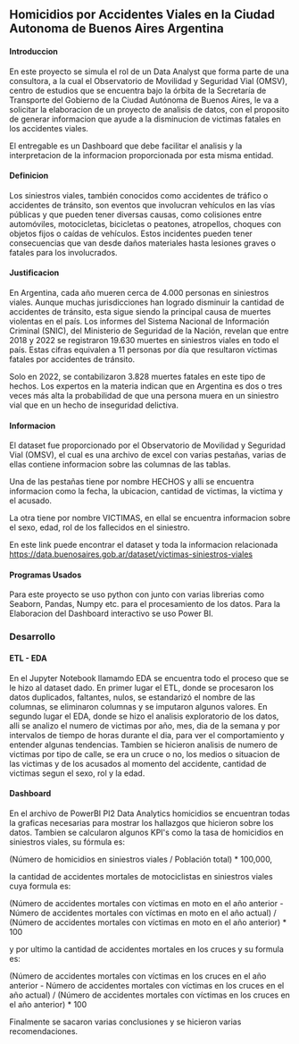 ## Homicidios por Accidentes Viales en la Ciudad Autonoma de Buenos Aires Argentina

#### Introduccion
En este proyecto se simula el rol de un Data Analyst que forma parte de una consultora, a la cual el Observatorio de Movilidad y Seguridad Vial (OMSV), 
centro de estudios que se encuentra bajo la órbita de la Secretaría de Transporte del Gobierno de la Ciudad Autónoma de Buenos Aires, le va a solicitar
la elaboracion de un proyecto de analisis de datos, con el proposito de generar informacion que ayude a la disminucion de victimas fatales en los accidentes viales.

El entregable es un Dashboard que debe facilitar el analisis y la interpretacion de la informacion proporcionada por esta misma entidad.

#### Definicion
Los siniestros viales, también conocidos como accidentes de tráfico o accidentes de tránsito, son eventos que involucran vehículos en las vías públicas y que pueden tener 
diversas causas, como colisiones entre automóviles, motocicletas, bicicletas o peatones, atropellos, choques con objetos fijos o caídas de vehículos. Estos incidentes pueden 
tener consecuencias que van desde daños materiales hasta lesiones graves o fatales para los involucrados.

#### Justificacion
En Argentina, cada año mueren cerca de 4.000 personas en siniestros viales. Aunque muchas jurisdicciones han logrado disminuir la cantidad de accidentes de tránsito, esta sigue 
siendo la principal causa de muertes violentas en el país. Los informes del Sistema Nacional de Información Criminal (SNIC), del Ministerio de Seguridad de la Nación, revelan que 
entre 2018 y 2022 se registraron 19.630 muertes en siniestros viales en todo el país. Estas cifras equivalen a 11 personas por día que resultaron víctimas fatales por accidentes de tránsito.

Solo en 2022, se contabilizaron 3.828 muertes fatales en este tipo de hechos. Los expertos en la materia indican que en Argentina es dos o tres veces más alta la probabilidad de que 
una persona muera en un siniestro vial que en un hecho de inseguridad delictiva.

#### Informacion
El dataset fue proporcionado por el Observatorio de Movilidad y Seguridad Vial (OMSV), el cual es una archivo de excel con varias pestañas, varias de ellas contiene informacion sobre las columnas 
de las tablas. 

Una de las pestañas tiene por nombre HECHOS y alli se encuentra informacion como la fecha, la ubicacion, cantidad de victimas, la victima y el acusado. 

La otra tiene por nombre VICTIMAS, en ellal se encuentra informacion sobre el sexo, edad, rol de los fallecidos en el siniestro.

En este link puede encontrar el dataset y toda la informacion relacionada https://data.buenosaires.gob.ar/dataset/victimas-siniestros-viales

#### Programas Usados
Para este proyecto se uso  python con junto con varias librerias como Seaborn, Pandas, Numpy etc. para el procesamiento de los datos.
Para la Elaboracion del Dashboard interactivo se uso Power BI.

### Desarrollo
#### ETL - EDA
En el Jupyter Notebook llamamdo EDA se encuentra todo el proceso que se le hizo al dataset dado.
En primer lugar el ETL, donde se procesaron los datos duplicados, faltantes, nulos, se estandarizó el nombre de las columnas, se eliminaron columnas y se imputaron algunos valores. 
En segundo lugar el EDA, donde se hizo el analisis exploratorio de los datos, alli se analizo el numero de victimas por año, mes, dia de la semana y por intervalos de tiempo de horas durante el dia, 
para ver el comportamiento y entender algunas tendencias. Tambien se hicieron analisis de numero de victimas por tipo de calle, se era un cruce o no, los medios o situacion de las victimas y de los acusados al momento del accidente,
cantidad de victimas segun el sexo, rol y la edad.

#### Dashboard
En el archivo de PowerBI PI2 Data Analytics homicidios se encuentran todas la graficas necesarias para mostrar los hallazgos que hicieron sobre los datos.
Tambien se calcularon algunos KPI's como la tasa de homicidios en siniestros viales, su fórmula es: 

(Número de homicidios en siniestros viales / Población total) * 100,000,

la cantidad de accidentes mortales de motociclistas en siniestros viales cuya formula es: 

(Número de accidentes mortales con víctimas en moto en el año anterior - Número de accidentes mortales con víctimas en moto en el año actual) / (Número de accidentes mortales con víctimas en moto en el año anterior) * 100

y por ultimo la cantidad de accidentes mortales en los cruces y su formula es:

(Número de accidentes mortales con víctimas en los cruces en el año anterior - Número de accidentes mortales con víctimas en los cruces en el año actual) / (Número de accidentes mortales con víctimas en los cruces en el año anterior) * 100

Finalmente se sacaron varias conclusiones y se hicieron varias recomendaciones.




